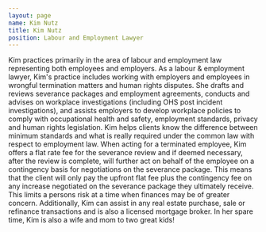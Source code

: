 ```yaml
---
layout: page
name: Kim Nutz
title: Kim Nutz
position: Labour and Employment Lawyer
---
```


<p>Kim practices primarily in the area of labour and employment law representing both employees and employers. As a labour & employment lawyer, Kim's practice includes working with employers and employees in wrongful termination matters and human rights disputes. She drafts and reviews severance packages and employment agreements, conducts and advises on workplace investigations (including OHS post incident investigations), and assists employers to develop workplace policies to comply with occupational health and safety, employment standards, privacy and human rights legislation. Kim helps clients know the difference between minimum standards and what is really required under the common law with respect to employment law.
When acting for a terminated employee, Kim offers a flat rate fee for the severance review and if deemed necessary, after the review is complete, will further act on behalf of the employee on a contingency basis for negotiations on the severance package. This means that the client will only pay the upfront flat fee plus the contingency fee on any increase negotiated on the severance package they ultimately receive. This limits a persons risk at a time when finances may be of greater concern.
Additionally, Kim can assist in any real estate purchase, sale or refinance transactions and is also a licensed mortgage broker. In her spare time, Kim is also a wife and mom to two great kids!</p>
